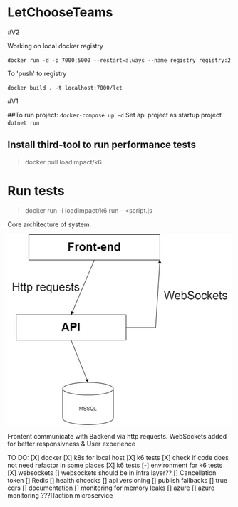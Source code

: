 # LetChooseTeams



#V2

Working on local docker registry

`docker run -d -p 7000:5000 --restart=always --name registry registry:2`

To 'push' to registry

`docker build . -t localhost:7000/lct`



#V1

##To run project:
`docker-compose up -d` 
Set api project as startup project
`dotnet run`

## Install third-tool to run performance tests
> docker pull loadimpact/k6

# Run tests
> docker run -i loadimpact/k6 run - <script.js

Core architecture of system.

![alt text](https://github.com/AGranosik/LetChooseTeams/blob/event-sourcing/images/v1_architectures.png)

Frontent communicate with Backend via http requests.
WebSockets added for better responsivness & User experience


TO DO: 
[X] docker
[X] k8s for local host
[X] k6 tests
[X] check if code does not need refactor in some places
[X] k6 tests
[-] environment for k6 tests
[X] websockets
[] websockets should be in infra layer??
[] Cancellation token
[] Redis
[] health chcecks
[] api versioning
[] publish fallbacks
[] true cqrs
[] documentation
[] monitoring for memory leaks
[] azure
[] azure monitoring
???[]action microservice